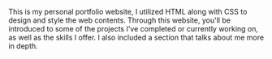This is my personal portfolio website, I utilized HTML along with CSS to design and style the web contents. Through this website, you'll be introduced to some of the projects I've completed or currently working on, as well as the skills I offer. I also included a section that talks about me more in depth.
